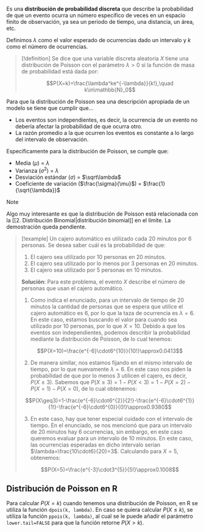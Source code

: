 Es una **distribución de probabilidad discreta** que describe la probabilidad de que un evento ocurra un número específico de veces en un espacio finito de observación, ya sea un periodo de tiempo, una distancia, un área, etc.

Definimos $\lambda$ como el valor esperado de ocurrencias dado un intervalo y $k$ como el número de ocurrencias.

>[!definition]
>Se dice que una variable discreta aleatoria $X$  tiene una distribución de Poisson con el parámetro $\lambda>0$ si la función de masa de probabilidad está dada por:
>
>$$P(X=k)=\frac{\lambda^ke^{-\lambda}}{k!},\quad k\in\mathbb{N}_0$$

Para que la distribución de Poisson sea una descripción apropiada de un modelo se tiene que cumplir que...
- Los eventos son independientes, es decir, la ocurrencia de un evento no debería afectar la probabilidad de que ocurra otro.
- La razón promedio a la que ocurren los eventos es constante a lo largo del intervalo de observación.

Específicamente para la distribución de Poisson, se cumple que:
- Media ($\mu$) = $\lambda$
- Varianza ($\sigma^2$) = $\lambda$
- Desviación estándar ($\sigma$) = $\sqrt\lambda$
- Coeficiente de variación ($\frac{\sigma}{\mu}$) = $\frac{1}{\sqrt{\lambda}}$

>[!note]
>Algo muy interesante es que la distribución de Poisson está relacionada con la [[2. Distribución Binomial|distribución binomial]] en el límite. La demostración queda pendiente.

>[!example]
>Un cajero automático es utilizado cada 20 minutos por 6 personas. Se desea saber cuál es la probabilidad de que:
>1. El cajero sea utilizado por 10 personas en 20 minutos.
>2. El cajero sea utilizado por lo menos por 3 personas en 20 minutos.
>3. El cajero sea utilizado por 5 personas en 10 minutos.
>
>**Solución**:
>Para este problema, el evento $X$ describe el número de personas que usan el cajero automático.
>
>1. Como indica el enunciado, para un intervalo de tiempo de 20 minutos la cantidad de personas que se espera que utilice el cajero automático es 6, por lo que la taza de ocurrencia es $\lambda=6$. En este caso, estamos buscando el valor para cuando sea utilizado por 10 personas, por lo que $X=10$. Debido a que los eventos son independientes, podemos describir la probabilidad mediante la distribución de Poisson, de lo cual tenemos:
>   
>   $$P(X=10)=\frac{e^{-6}\cdot6^{10}}{10!}\approx0.0413$$
>   
>2. De manera similar, nos estamos fijando en el mismo intervalo de tiempo, por lo que nuevamente $\lambda=6$. En este caso nos piden la probabilidad de que por lo menos 3 utilicen el cajero, es decir, $P(X\geq3)$. Sabemos que $P(X\geq3)=1-P(X<3)=1-P(X=2)-P(X=1)-P(X=0)$, de lo cual obtenemos:
>   
>   $$P(X\geq3)=1-\frac{e^{-6}\cdot6^{2}}{2!}-\frac{e^{-6}\cdot6^{1}}{1!}-\frac{e^{-6}\cdot6^{0}}{0!}\approx0.9380$$
>   
>3. En este caso, hay que tener especial cuidado con el intervalo de tiempo. En el enunciado, se nos mencionó que para un intervalo de 20 minutos hay 6 ocurrencias, sin embargo, en este caso queremos evaluar para un intervalo de 10 minutos. En este caso, las ocurrencias esperadas en dicho intervalo serían $\lambda=\frac{10\cdot6}{20}=3$. Calculando para $X=5$, obtenemos:
>   
>   $$P(X=5)=\frac{e^{-3}\cdot3^{5}}{5!}\approx0.1008$$

## Distribución de Poisson en R
Para calcular $P(X=k)$ cuando tenemos una distribución de Poisson, en R se utiliza la función `dpois(k, lambda)`. En caso se quiera calcular $P(X\leq k)$, se utiliza la función `ppois(k, lambda)`, al cual se le puede añadir el parámetro `lower.tail=FALSE` para que la función retorne $P(X>k)$.